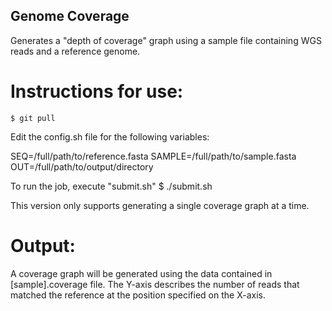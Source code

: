 ## Genome Coverage
Generates a "depth of coverage" graph using a sample file containing WGS reads and a reference genome.

# Instructions for use:

    $ git pull 

Edit the config.sh file for the following variables:

SEQ=/full/path/to/reference.fasta
SAMPLE=/full/path/to/sample.fasta
OUT=/full/path/to/output/directory

To run the job, execute "submit.sh"
    $ ./submit.sh

This version only supports generating a single coverage graph at a time. 

# Output:

A coverage graph will be generated using the data contained in [sample].coverage file. The Y-axis describes the number of reads that matched the reference at the position specified on the X-axis. 
